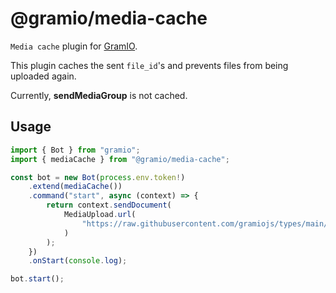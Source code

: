 # @gramio/media-cache

`Media cache` plugin for [GramIO](https://gramio.netlify.app/).

This plugin caches the sent `file_id`'s and prevents files from being uploaded again.

Currently, **sendMediaGroup** is not cached.

## Usage

```ts
import { Bot } from "gramio";
import { mediaCache } from "@gramio/media-cache";

const bot = new Bot(process.env.token!)
    .extend(mediaCache())
    .command("start", async (context) => {
        return context.sendDocument(
            MediaUpload.url(
                "https://raw.githubusercontent.com/gramiojs/types/main/README.md"
            )
        );
    })
    .onStart(console.log);

bot.start();
```
